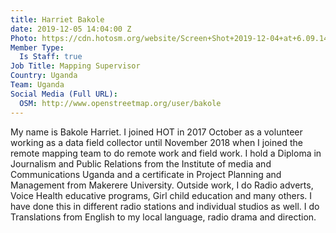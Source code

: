 ```yaml
---
title: Harriet Bakole
date: 2019-12-05 14:04:00 Z
Photo: https://cdn.hotosm.org/website/Screen+Shot+2019-12-04+at+6.09.14+PM-fc50aa.png
Member Type:
  Is Staff: true
Job Title: Mapping Supervisor
Country: Uganda
Team: Uganda
Social Media (Full URL):
  OSM: http://www.openstreetmap.org/user/bakole
---
```


My name is Bakole Harriet. I joined HOT in 2017 October as a volunteer working as a data field collector until November 2018 when I joined the remote mapping team to do remote work and field work. I hold a Diploma in Journalism and Public Relations from the Institute of media and Communications Uganda and a certificate in Project Planning and Management from Makerere University. Outside work, I do Radio adverts, Voice Health educative programs, Girl child education and many others. I have done this in different radio stations and individual studios as well. I do Translations from English to my local language, radio drama and direction.